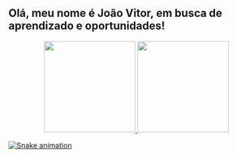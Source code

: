 ## Olá, meu nome é João Vitor, em busca de aprendizado e oportunidades!

<div align="center">
  <a href="https://github.com/joaovmorais">
  <img height="180em" src="https://github-readme-stats.vercel.app/api?username=joaovmorais&show_icons=true&theme=algolia&include_all_commits=true&count_private=true"/>
  <img height="180em" src="https://github-readme-stats.vercel.app/api/top-langs/?username=joaovmorais&layout=compact&langs_count=7&theme=algolia"/>
   </div>


![Snake animation](https://github.com/joaovmorais/joaovmorais/blob/output/github-contribution-grid-snake.svg)
 
